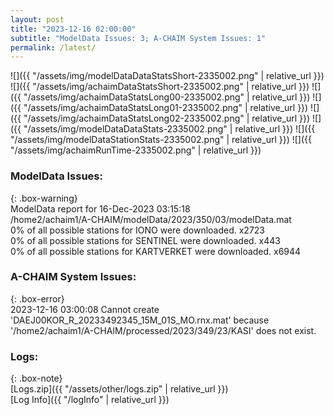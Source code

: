 ```yaml
---
layout: post
title: "2023-12-16 02:00:00"
subtitle: "ModelData Issues: 3; A-CHAIM System Issues: 1"
permalink: /latest/
---
```


![]({{ "/assets/img/modelDataDataStatsShort-2335002.png" | relative_url }})
![]({{ "/assets/img/achaimDataStatsShort-2335002.png" | relative_url }})
![]({{ "/assets/img/achaimDataStatsLong00-2335002.png" | relative_url }})
![]({{ "/assets/img/achaimDataStatsLong01-2335002.png" | relative_url }})
![]({{ "/assets/img/achaimDataStatsLong02-2335002.png" | relative_url }})
![]({{ "/assets/img/modelDataDataStats-2335002.png" | relative_url }})
![]({{ "/assets/img/modelDataStationStats-2335002.png" | relative_url }})
![]({{ "/assets/img/achaimRunTime-2335002.png" | relative_url }})


### ModelData Issues:  
  
{: .box-warning}  
 ModelData report for 16-Dec-2023 03:15:18   
 /home2/achaim1/A-CHAIM/modelData/2023/350/03/modelData.mat   
 0% of all possible stations for IONO were downloaded. x2723   
 0% of all possible stations for SENTINEL were downloaded. x443   
 0% of all possible stations for KARTVERKET were downloaded. x6944   
  
### A-CHAIM System Issues:  
  
{: .box-error}  
2023-12-16 03:00:08 Cannot create 'DAEJ00KOR_R_20233492345_15M_01S_MO.rnx.mat' because '/home2/achaim1/A-CHAIM/processed/2023/349/23/KASI' does not exist.  

### Logs:  
  
{: .box-note}  
[Logs.zip]({{ "/assets/other/logs.zip" | relative_url }})  
[Log Info]({{ "/logInfo" | relative_url }})  
